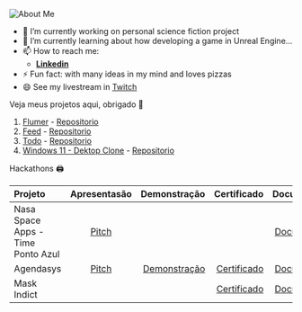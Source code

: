 <!--![About Me](https://raw.githubusercontent.com/PedroGuilhermeFariaDuarte/PedroGuilhermeFariaDuarte/master/github.png)-->

![About Me](https://user-images.githubusercontent.com/16112395/226205117-633edf76-df5e-4c7d-bf79-e1dcda5ed7e4.png)

<!--**PedroGuilhermeFariaDuarte/PedroGuilhermeFariaDuarte** is a ✨ _special_ ✨ repository because its `README.md` (this file) appears on your GitHub profile.

Here are some ideas to get you started:

- 🔭 I’m currently working on ...
- 🌱 I’m currently learning ...
- 👯 I’m looking to collaborate on ...
- 🤔 I’m looking for help with ...
- 💬 Ask me about ...
- 📫 How to reach me: ...
- 😄 Pronouns: ...
- ⚡ Fun fact: ...
-->

- 🔭 I’m currently working on personal science fiction project
- 🌱 I’m currently learning about how developing a game in Unreal Engine...
- 📫 How to reach me: 
   - [**Linkedin**](https://www.linkedin.com/in/pedrogfd/)
- ⚡ Fun fact: with many ideas in my mind and loves pizzas
- 😄 See my livestream in [Twitch](https://www.twitch.tv/onedev_)

Veja meus projetos aqui, obrigado 🎉

1. [Flumer](https://flumer.netlify.app/) - [Repositorio](https://github.com/PedroGuilhermeFariaDuarte/FlumeApp)
2. [Feed](https://whatsfeed.netlify.app/) - [Repositorio](https://github.com/PedroGuilhermeFariaDuarte/ignite-feed)
3. [Todo](https://tuudo.netlify.app/) - [Repositorio](https://github.com/PedroGuilhermeFariaDuarte/todo)
4. [Windows 11 - Dektop Clone](https://dekstop11.netlify.app/) - [Repositorio](https://github.com/PedroGuilhermeFariaDuarte/Desktop)


 Hackathons 🖨️
 
| Projeto |  Apresentasão  | Demonstração | Certificado | Documentação
|:-----|:--------:|------:|------:|------:|
| Nasa Space Apps - Time Ponto Azul   | [Pitch](https://youtu.be/ORJ-tliQmuU) |  | | [Documentação](https://github.com/PedroGuilhermeFariaDuarte/PedroGuilhermeFariaDuarte/files/10971826/Ponto.Azul.pdf)
| Agendasys   | [Pitch](https://www.youtube.com/watch?v=7kD-jMg_TOo) |  [Demonstração](https://www.youtube.com/watch?v=SzAswxZbC50) | [Certificado](https://github.com/PedroGuilhermeFariaDuarte/PedroGuilhermeFariaDuarte/files/10971795/Pedro.Guilherme.pdf) | [Documentação](https://github.com/PedroGuilhermeFariaDuarte/PedroGuilhermeFariaDuarte/files/10971839/Agendasys.pdf)
| Mask Indict | |  | [Certificado](https://github.com/PedroGuilhermeFariaDuarte/PedroGuilhermeFariaDuarte/files/10971938/Pedro.Guilherme.pdf) | [Documentação](https://github.com/PedroGuilhermeFariaDuarte/PedroGuilhermeFariaDuarte/files/10971943/Mask.Indict.pdf)
